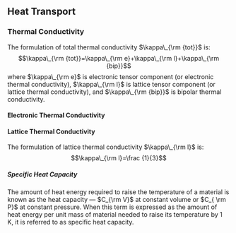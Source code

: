 ## Heat Transport

### Thermal Conductivity
The formulation of total thermal conductivity $\kappa\_{\rm {tot}}$ is:
$$\kappa\_{\rm {tot}}=\kappa\_{\rm e}+\kappa\_{\rm l}+\kappa\_{\rm {bip}}$$
where $\kappa\_{\rm e}$ is electronic tensor component (or electronic thermal conductivity), $\kappa\_{\rm l}$ is lattice tensor component (or lattice thermal conductivity), and $\kappa\_{\rm {bip}}$ is bipolar thermal conductivity.

#### Electronic Thermal Conductivity


#### Lattice Thermal Conductivity
The formulation of lattice thermal conductivity $\kappa\_{\rm l}$ is:
$$\kappa\_{\rm l}=\frac {1}{3}$$

##### Specific Heat Capacity
The amount of heat energy required to raise the temperature of a material is known as the heat capacity — $C_{\rm V}$ at constant volume or $C_{ \rm P}$ at constant pressure. When this term is expressed as the amount of heat energy per unit mass of material needed to raise its temperature by 1 K, it is referred to as specific heat capacity.

